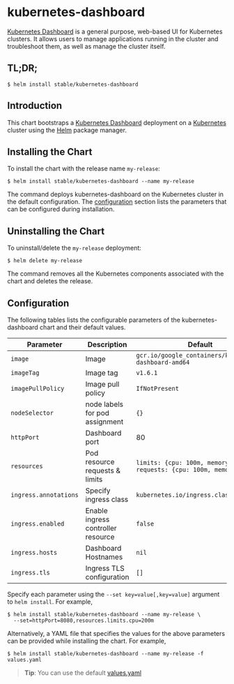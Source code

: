 # kubernetes-dashboard

[Kubernetes Dashboard](https://github.com/kubernetes/dashboard) is a general purpose, web-based UI for Kubernetes clusters. It allows users to manage applications running in the cluster and troubleshoot them, as well as manage the cluster itself.


## TL;DR;

```console
$ helm install stable/kubernetes-dashboard
```

## Introduction

This chart bootstraps a [Kubernetes Dashboard](https://github.com/kubernetes/dashboard) deployment on a [Kubernetes](http://kubernetes.io) cluster using the [Helm](https://helm.sh) package manager.

## Installing the Chart

To install the chart with the release name `my-release`:

```console
$ helm install stable/kubernetes-dashboard --name my-release
```

The command deploys kubernetes-dashboard on the Kubernetes cluster in the default configuration. The [configuration](#configuration) section lists the parameters that can be configured during installation.

## Uninstalling the Chart

To uninstall/delete the `my-release` deployment:

```console
$ helm delete my-release
```

The command removes all the Kubernetes components associated with the chart and deletes the release.

## Configuration

The following tables lists the configurable parameters of the kubernetes-dashboard chart and their default values.

| Parameter             | Description                        | Default                                                                  |
|-----------------------|------------------------------------|--------------------------------------------------------------------------|
| `image`               | Image                              | `gcr.io/google_containers/kubernetes-dashboard-amd64`                    |
| `imageTag`            | Image tag                          | `v1.6.1`                                                                 |
| `imagePullPolicy`     | Image pull policy                  | `IfNotPresent`                                                           |
| `nodeSelector`        | node labels for pod assignment     | `{}`                                                                     |
| `httpPort`            | Dashboard port                     | 80                                                                       |
| `resources`           | Pod resource requests & limits     | `limits: {cpu: 100m, memory: 50Mi}, requests: {cpu: 100m, memory: 50Mi}` |
| `ingress.annotations` | Specify ingress class              | `kubernetes.io/ingress.class: nginx`                                     |
| `ingress.enabled`     | Enable ingress controller resource | `false`                                                                  |
| `ingress.hosts`       | Dashboard Hostnames                | `nil`                                                                    |
| `ingress.tls`         | Ingress TLS configuration          | `[]`                                                                     |
Specify each parameter using the `--set key=value[,key=value]` argument to `helm install`. For example,

```console
$ helm install stable/kubernetes-dashboard --name my-release \
  --set=httpPort=8080,resources.limits.cpu=200m
```

Alternatively, a YAML file that specifies the values for the above parameters can be provided while installing the chart. For example,

```console
$ helm install stable/kubernetes-dashboard --name my-release -f values.yaml
```

> **Tip**: You can use the default [values.yaml](values.yaml)
